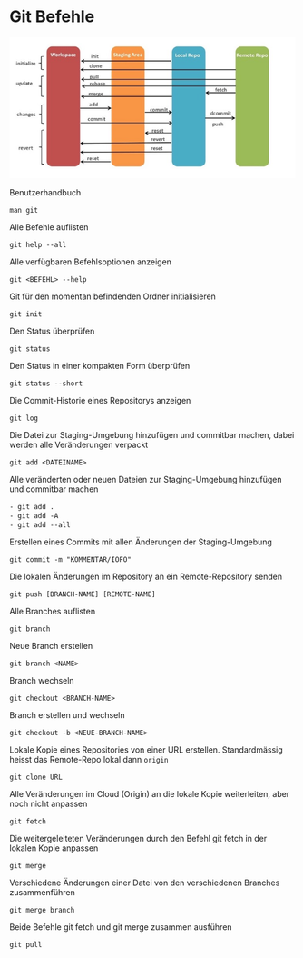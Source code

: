 # Git Befehle

![Aufbau_Git-Befehle](../images/git/git.jpg)


Benutzerhandbuch

    man git
Alle Befehle auflisten
    
    git help --all
Alle verfügbaren Befehlsoptionen anzeigen

    git <BEFEHL> --help
Git für den momentan befindenden Ordner initialisieren

    git init
Den Status überprüfen

    git status
Den Status in einer kompakten Form überprüfen

    git status --short
Die Commit-Historie eines Repositorys anzeigen

    git log
Die Datei zur Staging-Umgebung hinzufügen und commitbar machen, dabei werden alle Veränderungen verpackt
    
    git add <DATEINAME>
Alle veränderten oder neuen Dateien zur Staging-Umgebung hinzufügen und commitbar machen
    
    - git add .
    - git add -A 
    - git add --all

Erstellen eines Commits mit allen Änderungen der Staging-Umgebung

    git commit -m "KOMMENTAR/IOFO"
Die lokalen Änderungen im Repository an ein Remote-Repository senden

    git push [BRANCH-NAME] [REMOTE-NAME]


Alle Branches auflisten

    git branch
Neue Branch erstellen

    git branch <NAME>
Branch wechseln

    git checkout <BRANCH-NAME>
Branch erstellen und wechseln

    git checkout -b <NEUE-BRANCH-NAME>
Lokale Kopie eines Repositories von einer URL erstellen. Standardmässig heisst das Remote-Repo lokal dann `origin`

    git clone URL
Alle Veränderungen im Cloud (Origin) an die lokale Kopie weiterleiten, aber noch nicht anpassen

	git fetch
Die weitergeleiteten Veränderungen durch den Befehl git fetch in der lokalen Kopie anpassen

    git merge
Verschiedene Änderungen einer Datei von den verschiedenen Branches zusammenführen

    git merge branch
Beide Befehle git fetch und git merge zusammen ausführen

    git pull



